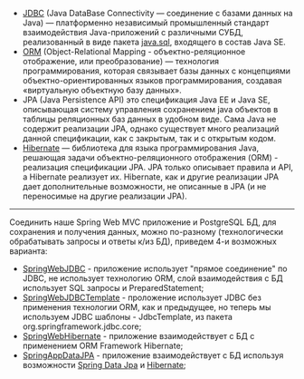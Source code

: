 - [JDBC](https://ru.wikipedia.org/wiki/Java_Database_Connectivity) (Java DataBase Connectivity — соединение с базами данных на Java) — платформенно независимый промышленный 
стандарт взаимодействия Java-приложений с различными СУБД, реализованный в виде пакета [java.sql](https://docs.oracle.com/javase/8/docs/api/java/sql/package-summary.html), входящего в состав Java SE.
- [ORM](https://ru.wikipedia.org/wiki/ORM) (Object-Relational Mapping - объектно-реляционное отображение, или преобразование) — технология программирования, 
которая связывает базы данных с концепциями объектно-ориентированных языков программирования, создавая «виртуальную объектную 
базу данных».
- JPA (Java Persistence API) это спецификация Java EE и Java SE, описывающая систему управления сохранением java объектов 
в таблицы реляционных баз данных в удобном виде. Сама Java не содержит реализации JPA, однако существует много реализаций 
данной спецификации, как с закрытым, так и с открытым кодом.
- [Hibernate](https://hibernate.org/orm/) — библиотека для языка программирования Java, решающая задачи объектно-реляционного отображения (ORM) - 
реализация спецификации JPA. JPA только описывает правила и API, а Hibernate реализует их. Hibernate, как и другие 
реализации JPA дает дополнительные возможности, не описанные в JPA (и не переносимые на другие реализации JPA).
________________________________________________________________________________________________________________________

Соединить наше Spring Web MVC приложение и PostgreSQL БД, для сохранения и получения данных, можно по-разному (технологически обрабатывать запросы и ответы к/из БД), приведем 4-и возможных варианта:
- [SpringWebJDBC](https://github.com/JcoderPaul/Evolution_app_development/tree/SpringDBConnect/SpringDBConnect/SpringWebJDBC) - приложение использует "прямое соединение" по JDBC, не использует технологию ORM, слой взаимодействия с БД использует SQL запросы и PreparedStatement;
- [SpringWebJDBCTemplate](https://github.com/JcoderPaul/Evolution_app_development/tree/SpringDBConnect/SpringDBConnect/SpringWebJDBCTemplate) - проложение использует JDBC без применения технологии ORM, как и предыдущее, но теперь мы используем JDBC шаблоны - JdbcTemplate, из пакета org.springframework.jdbc.core;
- [SpringWebHibernate](https://github.com/JcoderPaul/Evolution_app_development/tree/SpringDBConnect/SpringDBConnect/SpringWebHibernate) - приложение взаимодействует с БД с применением ORM Framework Hibernate;
- [SpringAppDataJPA](https://github.com/JcoderPaul/Evolution_app_development/tree/SpringDBConnect/SpringDBConnect/SpringAppDataJPA) - приложение взаимодействует с БД используя возможности [Spring Data Jpa](https://spring.io/projects/spring-data-jpa) и [Hibernate](https://hibernate.org/orm/documentation/6.6/);  